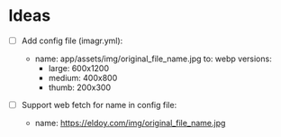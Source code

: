 # Ideas
- [ ] Add config file (imagr.yml):
  - name: app/assets/img/original_file_name.jpg
    to: webp
    versions:
      - large: 600x1200
      - medium: 400x800
      - thumb: 200x300

- [ ] Support web fetch for name in config file:
  - name: https://eldoy.com/img/original_file_name.jpg
